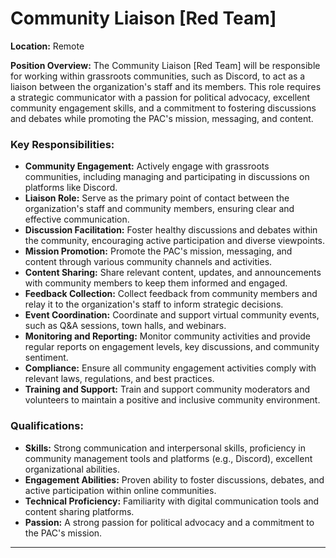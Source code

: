 # **Community Liaison [Red Team]**

**Location:** Remote

**Position Overview:**
The Community Liaison [Red Team] will be responsible for working within grassroots communities, such as Discord, to act as a liaison between the organization's staff and its members. This role requires a strategic communicator with a passion for political advocacy, excellent community engagement skills, and a commitment to fostering discussions and debates while promoting the PAC's mission, messaging, and content.

### Key Responsibilities:
- **Community Engagement:** Actively engage with grassroots communities, including managing and participating in discussions on platforms like Discord.
- **Liaison Role:** Serve as the primary point of contact between the organization's staff and community members, ensuring clear and effective communication.
- **Discussion Facilitation:** Foster healthy discussions and debates within the community, encouraging active participation and diverse viewpoints.
- **Mission Promotion:** Promote the PAC's mission, messaging, and content through various community channels and activities.
- **Content Sharing:** Share relevant content, updates, and announcements with community members to keep them informed and engaged.
- **Feedback Collection:** Collect feedback from community members and relay it to the organization's staff to inform strategic decisions.
- **Event Coordination:** Coordinate and support virtual community events, such as Q&A sessions, town halls, and webinars.
- **Monitoring and Reporting:** Monitor community activities and provide regular reports on engagement levels, key discussions, and community sentiment.
- **Compliance:** Ensure all community engagement activities comply with relevant laws, regulations, and best practices.
- **Training and Support:** Train and support community moderators and volunteers to maintain a positive and inclusive community environment.

### Qualifications:
- **Skills:** Strong communication and interpersonal skills, proficiency in community management tools and platforms (e.g., Discord), excellent organizational abilities.
- **Engagement Abilities:** Proven ability to foster discussions, debates, and active participation within online communities.
- **Technical Proficiency:** Familiarity with digital communication tools and content sharing platforms.
- **Passion:** A strong passion for political advocacy and a commitment to the PAC's mission.

---